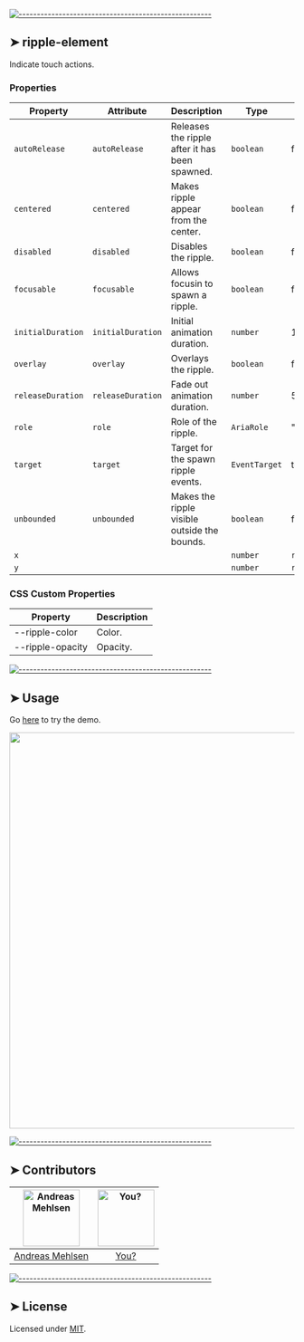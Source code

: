 
[![-----------------------------------------------------](https://raw.githubusercontent.com/andreasbm/readme/master/assets/lines/colored.png)](#ripple-element)

## ➤ ripple-element

Indicate touch actions.
### Properties

| Property          | Attribute         | Description                                    | Type          | Default        |
|-------------------|-------------------|------------------------------------------------|---------------|----------------|
| `autoRelease`     | `autoRelease`     | Releases the ripple after it has been spawned. | `boolean`     | false          |
| `centered`        | `centered`        | Makes ripple appear from the center.           | `boolean`     | false          |
| `disabled`        | `disabled`        | Disables the ripple.                           | `boolean`     | false          |
| `focusable`       | `focusable`       | Allows focusin to spawn a ripple.              | `boolean`     | false          |
| `initialDuration` | `initialDuration` | Initial animation duration.                    | `number`      | 1000           |
| `overlay`         | `overlay`         | Overlays the ripple.                           | `boolean`     | false          |
| `releaseDuration` | `releaseDuration` | Fade out animation duration.                   | `number`      | 500            |
| `role`            | `role`            | Role of the ripple.                            | `AriaRole`    | "presentation" |
| `target`          | `target`          | Target for the spawn ripple events.            | `EventTarget` | this           |
| `unbounded`       | `unbounded`       | Makes the ripple visible outside the bounds.   | `boolean`     | false          |
| `x`               |                   |                                                | `number`      | `required`     |
| `y`               |                   |                                                | `number`      | `required`     |

### CSS Custom Properties

| Property         | Description |
|------------------|-------------|
| --ripple-color   | Color.      |
| --ripple-opacity | Opacity.    |



[![-----------------------------------------------------](https://raw.githubusercontent.com/andreasbm/readme/master/assets/lines/colored.png)](#usage)

## ➤ Usage

Go [here](https://weightless.dev/elements/ripple) to try the demo.

<a href="https://weightless.dev/elements/ripple" align="center">
  <img src="https://raw.githubusercontent.com/andreasbm/elements/master/screenshots/ripple-element.png?token=AF-iBfW58puayCKEgAhQxjkFbGJsFLBeks5chEq4wA%3D%3D" width="700" />
</a>


[![-----------------------------------------------------](https://raw.githubusercontent.com/andreasbm/readme/master/assets/lines/colored.png)](#contributors)

## ➤ Contributors
	
|[<img alt="Andreas Mehlsen" src="https://avatars1.githubusercontent.com/u/6267397?s=460&v=4" width="100">](https://twitter.com/andreasmehlsen) | [<img alt="You?" src="https://joeschmoe.io/api/v1/random" width="100">](https://github.com/andreasbm/weightless/blob/master/CONTRIBUTING.md)|
|:---: | :---:|
|[Andreas Mehlsen](https://twitter.com/andreasmehlsen) | [You?](https://github.com/andreasbm/weightless/blob/master/CONTRIBUTING.md)|

[![-----------------------------------------------------](https://raw.githubusercontent.com/andreasbm/readme/master/assets/lines/colored.png)](#license)

## ➤ License
	
Licensed under [MIT](https://opensource.org/licenses/MIT).